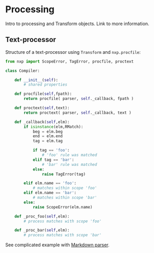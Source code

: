 
# Processing

Intro to processing and Transform objects. Link to more information.

## Text-processor

Structure of a text-processor using `Transform` and `nxp.procfile`:
```py
from nxp import ScopeError, TagError, procfile, proctext

class Compiler:

    def __init__(self):
        # shared properties

    def procfile(self,fpath):
        return procfile( parser, self._callback, fpath )

    def proctext(self,text):
        return proctext( parser, self._callback, text )

    def _callback(self,elm):
        if isinstance(elm,RMatch):
            beg = elm.beg
            end = elm.end 
            tag = elm.tag

            if tag == 'foo':
                # 'foo' rule was matched
            elif tag == 'bar':
                # 'bar' rule was matched
            else:
                raise TagError(tag)

        elif elm.name == 'foo':
            # matches within scope 'foo'
        elif elm.name == 'bar':
            # matches within scope 'bar'
        else:
            raise ScopeError(elm.name)

    def _proc_foo(self,elm):
        # process matches with scope 'foo'

    def _proc_bar(self,elm):
        # process matches with scope 'bar'
```

See complicated example with [Markdown parser](https://github.com/jhadida/nxp/blob/master/examples/markdown.py).


